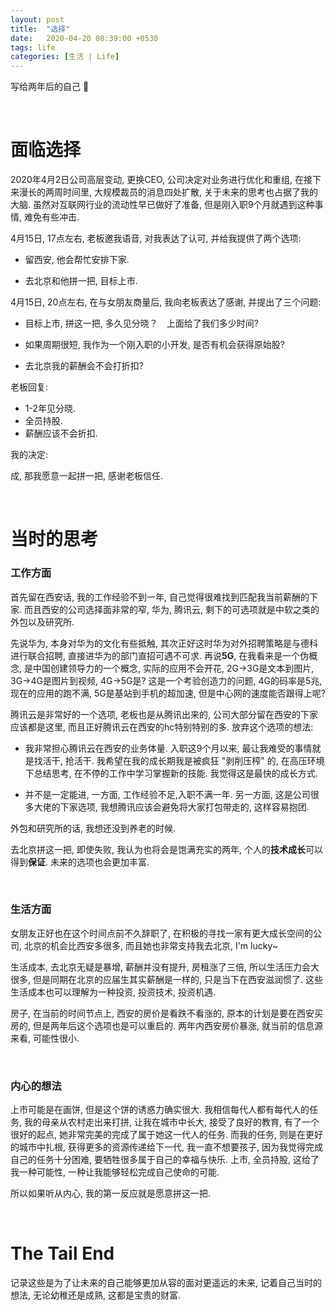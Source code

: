 ```yaml
---
layout: post
title:  "选择"
date:   2020-04-20 08:39:00 +0530
tags: life
categories: [生活 | Life]
---
```

写给两年后的自己 :flags:

&nbsp;
# 面临选择

2020年4月2日公司高层变动, 更换CEO, 公司决定对业务进行优化和重组, 在接下来漫长的两周时间里, 大规模裁员的消息四处扩散, 关于未来的思考也占据了我的大脑. 虽然对互联网行业的流动性早已做好了准备, 但是刚入职9个月就遇到这种事情, 难免有些冲击.

4月15日, 17点左右, 老板邀我语音, 对我表达了认可, 并给我提供了两个选项:
+ 留西安, 他会帮忙安排下家. 

+ 去北京和他拼一把, 目标上市.

4月15日, 20点左右, 在与女朋友商量后, 我向老板表达了感谢, 并提出了三个问题:

+ 目标上市, 拼这一把, 多久见分晓？　上面给了我们多少时间?

+ 如果周期很短, 我作为一个刚入职的小开发, 是否有机会获得原始股?

+ 去北京我的薪酬会不会打折扣?

老板回复:

+ 1-2年见分晓.
+ 全员持股.
+ 薪酬应该不会折扣.

我的决定:

成, 那我愿意一起拼一把, 感谢老板信任.


&nbsp;
# 当时的思考

### 工作方面

首先留在西安话, 我的工作经验不到一年, 自己觉得很难找到匹配我当前薪酬的下家.  而且西安的公司选择面非常的窄, 华为, 腾讯云, 剩下的可选项就是中软之类的外包以及研究所.

先说华为, 本身对华为的文化有些抵触, 其次正好这时华为对外招聘策略是与德科进行联合招聘, 直接进华为的部门直招可遇不可求. 再说**5G**, 在我看来是一个伪概念, 是中国创建领导力的一个概念, 实际的应用不会开花, 2G->3G是文本到图片, 3G->4G是图片到视频, 4G->5G是? 这是一个考验创造力的问题, 4G的码率是5兆,现在的应用的跑不满, 5G是基站到手机的超加速, 但是中心网的速度能否跟得上呢?

腾讯云是非常好的一个选项, 老板也是从腾讯出来的, 公司大部分留在西安的下家应该都是这里, 而且正好腾讯云在西安的hc特别特别的多. 放弃这个选项的想法:

+ 我非常担心腾讯云在西安的业务体量. 入职这9个月以来, 最让我难受的事情就是找活干, 抢活干. 我希望在我的成长期我是被疯狂 "剥削压榨" 的, 在高压环境下总结思考, 在不停的工作中学习掌握新的技能. 我觉得这是最快的成长方式.

+ 并不是一定能进, 一方面, 工作经验不足,入职不满一年. 另一方面, 这是公司很多大佬的下家选项, 我想腾讯应该会避免将大家打包带走的, 这样容易抱团.

外包和研究所的话, 我想还没到养老的时候.

去北京拼这一把, 即使失败, 我认为也将会是饱满充实的两年, 个人的**技术成长**可以得到**保证**. 未来的选项也会更加丰富.

&nbsp;
### 生活方面

女朋友正好也在这个时间点前不久辞职了, 在积极的寻找一家有更大成长空间的公司, 北京的机会比西安多很多, 而且她也非常支持我去北京, I'm lucky~

生活成本, 去北京无疑是暴增, 薪酬并没有提升, 房租涨了三倍, 所以生活压力会大很多, 但是同期在北京的应届生其实薪酬是一样的, 只是当下在西安滋润惯了. 这些生活成本也可以理解为一种投资, 投资技术, 投资机遇.

房子, 在当前的时间节点上, 西安的房价是看跌不看涨的, 原本的计划是要在西安买房的, 但是两年后这个选项也是可以重启的. 两年内西安房价暴涨, 就当前的信息源来看, 可能性很小.

&nbsp;
### 内心的想法

上市可能是在画饼, 但是这个饼的诱惑力确实很大. 我相信每代人都有每代人的任务, 我的母亲从农村走出来打拼, 让我在城市中长大, 接受了良好的教育, 有了一个很好的起点, 她非常完美的完成了属于她这一代人的任务. 而我的任务, 则是在更好的城市中扎根, 获得更多的资源传递给下一代, 我一直不想要孩子, 因为我觉得完成自己的任务十分困难, 要牺牲很多属于自己的幸福与快乐. 上市, 全员持股, 这给了我一种可能性, 一种让我能够轻松完成自己使命的可能. 

所以如果听从内心, 我的第一反应就是愿意拼这一把.

&nbsp;
# The Tail End
记录这些是为了让未来的自己能够更加从容的面对更遥远的未来, 记着自己当时的想法, 无论幼稚还是成熟, 这都是宝贵的财富.